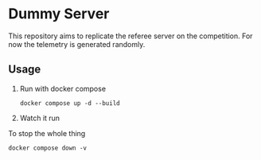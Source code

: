 # Dummy Server 

This repository aims to replicate the referee server on the competition. For now the telemetry is generated randomly.

##  Usage
1. Run with docker compose
    ```
    docker compose up -d --build
    ```
2. Watch it run

To stop the whole thing
```
docker compose down -v
```